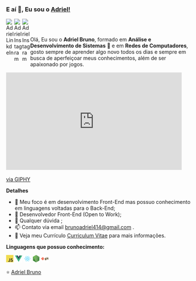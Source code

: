 ### E aí 👋, Eu sou o [Adriel!](/*link:portfolioaqui*/)

<a href="https://www.linkedin.com/in/adrielbruno/">
  <img align="left" alt="Adriel LinkdeIn" width="22px" src="https://cdn.jsdelivr.net/npm/simple-icons@v3/icons/linkedin.svg" />
</a>
<a href="https://www.instagram.com/adrielbruno/">
  <img align="left" alt="Adriel Instagram" width="22px" src="https://cdn.jsdelivr.net/npm/simple-icons@v3/icons/instagram.svg" />
</a>
<a href="https://www.facebook.com/adriel.bruno1/">
  <img align="left" alt="Adriel Instagram" width="22px" src="https://cdn.jsdelivr.net/npm/simple-icons@v3/icons/facebook.svg" />
</a>

<br />
<br />

Olá, Eu sou o **Adriel Bruno**, formado em **Análise e Desenvolvimento de Sistemas** 🚀 e em **Redes de Computadores**, gosto sempre de aprender algo novo todos os dias e sempre em busca de aperfeiçoar meus conhecimentos, além de ser apaixonado por jogos. 

  <iframe src="https://giphy.com/embed/q1mHcB8wOCWf6" width="480" height="267" frameBorder="0" class="giphy-embed" allowFullScreen></iframe><p><a href="https://giphy.com/gifs/homer-simpson-the-simpsons-reaction-q1mHcB8wOCWf6">via GIPHY</a></p>

**Detalhes**

- 🤔 Meu foco é em desenvolvimento Front-End mas possuo conhecimento em linguagens voltadas para o Back-End;
- 💼 Desenvolvedor Front-End (Open to Work);
- 💬 Qualquer dúvida ;
- 📫 Contato via email brunoadriel414@gmail.com .
- 📝 Veja meu Currículo [Curriculum Vitae](linkdocurriculo) para mais informações.


**Linguagens que possuo conhecimento:**  


<code><img height="20" src="https://raw.githubusercontent.com/github/explore/80688e429a7d4ef2fca1e82350fe8e3517d3494d/topics/javascript/javascript.png"></code>
<code><img height="20" src="https://raw.githubusercontent.com/github/explore/80688e429a7d4ef2fca1e82350fe8e3517d3494d/topics/vue/vue.png"></code>
<code><img height="20" src="https://raw.githubusercontent.com/github/explore/80688e429a7d4ef2fca1e82350fe8e3517d3494d/topics/react/react.png"></code>
<code><img height="20" src="https://raw.githubusercontent.com/github/explore/80688e429a7d4ef2fca1e82350fe8e3517d3494d/topics/nodejs/nodejs.png"></code>
<code><img height="20" src="https://raw.githubusercontent.com/github/explore/80688e429a7d4ef2fca1e82350fe8e3517d3494d/topics/git/git.png"></code>


⭐️ [Adriel Bruno](https://github.com/AdrielBruno)
